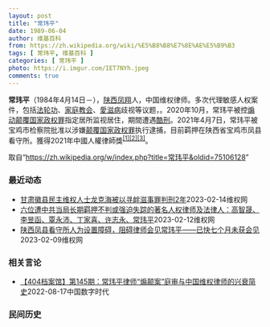 ```yaml
---
layout: post
title: "常玮平"
date: 1989-06-04
author: 维基百科
from: https://zh.wikipedia.org/wiki/%E5%B8%B8%E7%8E%AE%E5%B9%B3
tags: [ 常玮平, 维基百科 ]
categories: [ 常玮平 ]
photo: https://i.imgur.com/IET7NYh.jpeg
comments: true
---
```

<div class="mw-parser-output">
<p><b>常玮平</b>（1984年4月14日<span class="useeditintro" title="Template:BLP editintro">－</span>），<a href="/wiki/%E9%99%95%E8%A5%BF" class="mw-redirect" title="陕西">陕西</a><a href="/wiki/%E5%87%A4%E7%BF%94" class="mw-redirect" title="凤翔">凤翔</a>人，中国维权律师。多次代理敏感人权案件，包括<a href="/wiki/%E6%B3%95%E8%BD%AE%E5%8A%9F" title="法轮功">法轮功</a>、<a href="/wiki/%E5%AE%B6%E5%BA%AD%E6%95%99%E4%BC%9A" class="mw-redirect" title="家庭教会">家庭教会</a>、<a href="/wiki/%E6%84%9B%E6%BB%8B%E7%97%85" class="mw-redirect" title="愛滋病">愛滋病</a>歧视等议题，。2020年10月，常玮平被控<a href="/wiki/%E7%85%BD%E5%8A%A8%E9%A2%A0%E8%A6%86%E5%9B%BD%E5%AE%B6%E6%94%BF%E6%9D%83%E7%BD%AA" title="煽动颠覆国家政权罪">煽动颠覆国家政权罪</a>指定居所监视居住，期間遭遇<a href="/wiki/%E9%85%B7%E5%88%91" title="酷刑">酷刑</a>。2021年4月7日，常玮平被宝鸡市检察院批准以涉嫌<a href="/wiki/%E9%A2%A0%E8%A6%86%E5%9B%BD%E5%AE%B6%E6%94%BF%E6%9D%83%E7%BD%AA" title="颠覆国家政权罪">颠覆国家政权罪</a>执行逮捕，目前羁押在陕西省宝鸡市凤县看守所。獲得2021年中國人權律師獎<sup id="cite_ref-1" class="reference"><a href="#cite_note-1">[1]</a></sup><sup id="cite_ref-2" class="reference"><a href="#cite_note-2">[2]</a></sup><sup id="cite_ref-3" class="reference"><a href="#cite_note-3">[3]</a></sup>。
</p>
</div><!--esi <esi:include src="/esitest-fa8a495983347898/content" /> --><noscript><img src="//zh.wikipedia.org/wiki/Special:CentralAutoLogin/start?type=1x1" alt="" title="" width="1" height="1" style="border: none; position: absolute;"></noscript>
<div class="printfooter" data-nosnippet="">取自“<a dir="ltr" href="https://zh.wikipedia.org/w/index.php?title=常玮平&amp;oldid=75106128">https://zh.wikipedia.org/w/index.php?title=常玮平&amp;oldid=75106128</a>”</div><div id="recent-news"><h3>最近动态</h3><ul><li><a href="https://nodebe4.github.io/waimei/2023-02-14/%E7%94%98%E8%82%83%E5%BE%BD%E5%8E%BF%E6%B0%91%E4%B8%BB%E7%BB%B4%E6%9D%83%E4%BA%BA%E5%A3%AB%E9%BE%99%E5%85%8B%E6%B5%B7%E8%A2%AB%E4%BB%A5%E5%AF%BB%E8%A1%85%E6%BB%8B%E4%BA%8B%E7%BD%AA%E5%88%A4%E5%88%912%E5%B9%B4" title="甘肃徽县民主维权人士龙克海被以寻衅滋事罪判刑2年—— （维权网信息中心报道）2023年2月14日，本网获悉：甘肃徽县民主维权人士龙克海 2022年7月30日因关注常玮平案而被以涉嫌寻衅滋事罪被刑...">甘肃徽县民主维权人士龙克海被以寻衅滋事罪判刑2年</a><time>2023-02-14</time><a class="tag">维权网</a></li>
<li><a href="https://nodebe4.github.io/waimei/2023-02-12/%E5%85%AD%E4%BD%8D%E9%81%AD%E4%B8%AD%E5%85%B1%E5%BD%93%E5%B1%80%E9%95%BF%E6%9C%9F%E7%BE%81%E6%8A%BC%E4%B8%8D%E5%88%A4%E6%88%96%E5%BC%BA%E8%BF%AB%E5%A4%B1%E8%B8%AA%E7%9A%84%E8%91%97%E5%90%8D%E4%BA%BA%E6%9D%83%E5%BE%8B%E5%B8%88%E5%8F%8A%E6%B3%95%E5%BE%8B%E4%BA%BA-%E9%AB%98%E6%99%BA%E6%99%9F-%E6%9D%8E%E6%98%B1%E5%87%BD-%E8%A6%83%E6%B0%B8%E6%B2%9B-%E4%B8%81%E5%AE%B6%E5%96%9C-%E8%AE%B8%E5%BF%97%E6%B0%B8" title="六位遭中共当局长期羁押不判或强迫失踪的著名人权律师及法律人：高智晟、李昱函、覃永沛、丁家喜、许志永、常玮平—— （维权网信息中心报道）2023年2月12日，本网获悉：高智晟、李昱函、覃永沛、丁家...">六位遭中共当局长期羁押不判或强迫失踪的著名人权律师及法律人：高智晟、李昱函、覃永沛、丁家喜、许志永、常玮平</a><time>2023-02-12</time><a class="tag">维权网</a></li>
<li><a href="https://nodebe4.github.io/waimei/2023-02-09/%E9%99%95%E8%A5%BF%E5%87%A4%E5%8E%BF%E7%9C%8B%E5%AE%88%E6%89%80%E4%BA%BA%E4%B8%BA%E8%AE%BE%E7%BD%AE%E9%9A%9C%E7%A2%8D-%E9%98%BB%E7%A2%8D%E5%BE%8B%E5%B8%88%E4%BC%9A%E8%A7%81%E5%B8%B8%E7%8E%AE%E5%B9%B3-%E5%B7%B2%E5%BF%AB%E4%B8%83%E4%B8%AA%E6%9C%88%E6%9C%AA%E8%8E%B7%E4%BC%9A%E8%A7%81" title="陕西凤县看守所人为设置障碍，阻碍律师会见常玮平——已快七个月未获会见—— （维权网信息中心报道）2023年2月9日，本网获悉：羁押在陕西凤县看守所的人权律师常玮平遭看守所人为设置障碍——律师会见...">陕西凤县看守所人为设置障碍，阻碍律师会见常玮平——已快七个月未获会见</a><time>2023-02-09</time><a class="tag">维权网</a></li>
</ul></div><div id="open-opinion"><h3>相关言论</h3><ul><li><a href="https://nodebe4.github.io/opinion/2022-08-17/404%E6%A1%A3%E6%A1%88%E9%A6%86-%E7%AC%AC145%E6%9C%9F-%E5%B8%B8%E7%8E%AE%E5%B9%B3%E5%BE%8B%E5%B8%88-%E7%85%BD%E9%A2%A0%E6%A1%88-%E5%BA%AD%E5%AE%A1%E4%B8%8E%E4%B8%AD%E5%9B%BD%E7%BB%B4%E6%9D%83%E5%BE%8B%E5%B8%88%E7%9A%84%E5%85%B4%E8%A1%B0%E7%AE%80%E5%8F%B2/" title="中国数字时代">【404档案馆】第145期：常玮平律师“煽颠案”庭审与中国维权律师的兴衰简史</a><time>2022-08-17</time><a class="tag">中国数字时代</a></li>
</ul></div><div id="mjls-record"><h3>民间历史</h3><ul></ul></div>